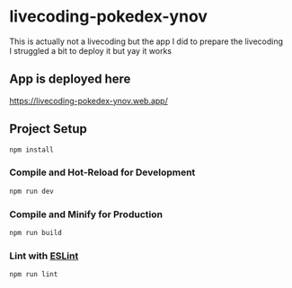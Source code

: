 # livecoding-pokedex-ynov

This is actually not a livecoding but the app I did to prepare the livecoding \
I struggled a bit to deploy it but yay it works

## App is deployed here
https://livecoding-pokedex-ynov.web.app/

## Project Setup

```sh
npm install
```

### Compile and Hot-Reload for Development

```sh
npm run dev
```

### Compile and Minify for Production

```sh
npm run build
```

### Lint with [ESLint](https://eslint.org/)

```sh
npm run lint
```
